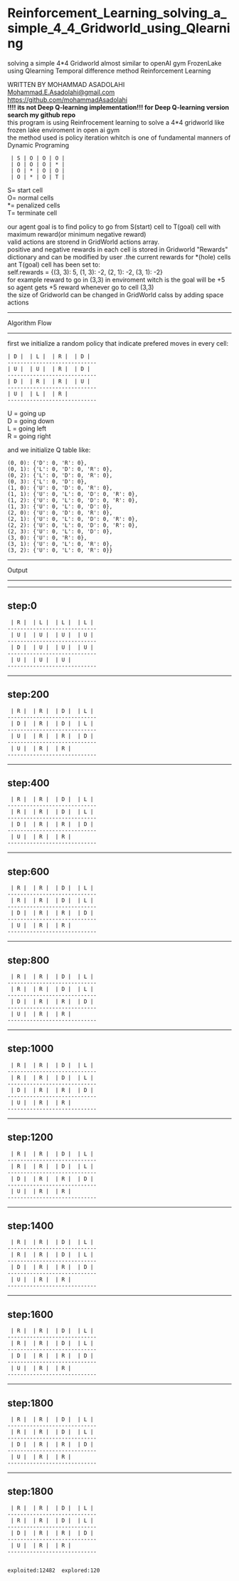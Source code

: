 # Reinforcement_Learning_solving_a_simple_4_4_Gridworld_using_Qlearning
solving a simple 4*4 Gridworld almost similar to openAI gym FrozenLake using Qlearning Temporal difference method Reinforcement Learning     

WRITTEN BY MOHAMMAD ASADOLAHI  
Mohammad.E.Asadolahi@gmail.com  
https://github.com/mohammadAsadolahi  
**!!!! its not Deep Q-learning implementation!!! for Deep Q-learning version search my github repo**   
this program is using Reinfrocement learning to solve a 4*4 gridworld like frozen lake enviroment in open ai gym  
the method used is policy iteration whitch is one of fundamental manners of Dynamic Programing  

     | S | O | O | O |  
     | O | O | O | * |  
     | O | * | O | O |  
     | O | * | O | T |  

  
  S= start cell  
  O= normal cells  
  *= penalized cells  
  T= terminate cell  
  
our agent goal is to find policy to go from S(start) cell to T(goal) cell with maximum reward(or minimum negative reward)  
valid actions are storend in GridWorld actions array.  
positive and negative rewards in each cell is stored in Gridworld  "Rewards" dictionary and can be modified by user .the current rewards for *(hole) cells ant T(goal) cell has been set to:  
self.rewards = {(3, 3): 5, (1, 3): -2, (2, 1): -2, (3, 1): -2}  
for example reward to go in (3,3) in enviroment witch is the goal will be +5 so agent gets +5 reward whenever go to cell (3,3)  
the size of Gridworld can be changed in GridWorld calss by adding space actions  
***************************
Algorithm Flow
***************************
  first we initialize a random policy that indicate prefered moves in every cell:  
  
    | D |  | L |  | R |  | D | 
    ----------------------------
    | U |  | U |  | R |  | D | 
    ----------------------------
    | D |  | R |  | R |  | U | 
    ----------------------------
    | U |  | L |  | R | 
    ----------------------------
 
U = going up  
D = going down  
L = going left  
R = going right  
  
and we initialize Q table like:  

    (0, 0): {'D': 0, 'R': 0},
    (0, 1): {'L': 0, 'D': 0, 'R': 0},
    (0, 2): {'L': 0, 'D': 0, 'R': 0},
    (0, 3): {'L': 0, 'D': 0},
    (1, 0): {'U': 0, 'D': 0, 'R': 0},
    (1, 1): {'U': 0, 'L': 0, 'D': 0, 'R': 0},
    (1, 2): {'U': 0, 'L': 0, 'D': 0, 'R': 0},
    (1, 3): {'U': 0, 'L': 0, 'D': 0},
    (2, 0): {'U': 0, 'D': 0, 'R': 0},
    (2, 1): {'U': 0, 'L': 0, 'D': 0, 'R': 0},
    (2, 2): {'U': 0, 'L': 0, 'D': 0, 'R': 0},
    (2, 3): {'U': 0, 'L': 0, 'D': 0},
    (3, 0): {'U': 0, 'R': 0},
    (3, 1): {'U': 0, 'L': 0, 'R': 0},
    (3, 2): {'U': 0, 'L': 0, 'R': 0}}
     
    
    
    
***************************
Output
***************************  
      
  --------------------------------  
  step:0  
  --------------------------------  
     | R |  | L |  | L |  | L |   
    ----------------------------  
     | U |  | U |  | U |  | U |   
    ----------------------------  
     | D |  | U |  | U |  | U |   
    ----------------------------  
     | U |  | U |  | U |   
    ----------------------------  
      
      
      
      
      
  --------------------------------  
  step:200  
  --------------------------------  
     | R |  | R |  | D |  | L |   
    ----------------------------  
     | D |  | R |  | D |  | L |   
    ----------------------------  
     | U |  | R |  | R |  | D |   
    ----------------------------  
     | U |  | R |  | R |   
    ----------------------------  
      
      
      
      
      
  --------------------------------  
  step:400  
  --------------------------------  
     | R |  | R |  | D |  | L |   
    ----------------------------  
     | R |  | R |  | D |  | L |   
    ----------------------------  
     | D |  | R |  | R |  | D |   
    ----------------------------  
     | U |  | R |  | R |   
    ----------------------------  
      
      
      
      
      
  --------------------------------  
  step:600  
  -------------------------------- 
     | R |  | R |  | D |  | L |   
    ----------------------------  
     | R |  | R |  | D |  | L |   
    ----------------------------  
     | D |  | R |  | R |  | D |   
    ----------------------------  
     | U |  | R |  | R |   
    ----------------------------  
      
      
      
      
      
  --------------------------------  
  step:800  
  -------------------------------- 
     | R |  | R |  | D |  | L |   
    ----------------------------  
     | R |  | R |  | D |  | L |   
    ----------------------------  
     | D |  | R |  | R |  | D |   
    ----------------------------  
     | U |  | R |  | R |   
    ----------------------------  
      
      
      
      
      
  --------------------------------  
  step:1000  
  -------------------------------- 
     | R |  | R |  | D |  | L |   
    ----------------------------  
     | R |  | R |  | D |  | L |   
    ----------------------------  
     | D |  | R |  | R |  | D |   
    ----------------------------  
     | U |  | R |  | R |   
    ----------------------------  
      
      
      
      
      
  --------------------------------  
  step:1200  
  -------------------------------- 
     | R |  | R |  | D |  | L |   
    ----------------------------  
     | R |  | R |  | D |  | L |   
    ----------------------------  
     | D |  | R |  | R |  | D |   
    ----------------------------  
     | U |  | R |  | R |   
    ----------------------------  
      
      
      
      
      
  --------------------------------  
  step:1400  
  -------------------------------- 
     | R |  | R |  | D |  | L |   
    ----------------------------  
     | R |  | R |  | D |  | L |   
    ----------------------------  
     | D |  | R |  | R |  | D |   
    ----------------------------  
     | U |  | R |  | R |   
    ----------------------------  
      
      
      
      
      
  --------------------------------  
  step:1600  
  -------------------------------- 
     | R |  | R |  | D |  | L |   
    ----------------------------  
     | R |  | R |  | D |  | L |   
    ----------------------------  
     | D |  | R |  | R |  | D |   
    ----------------------------  
     | U |  | R |  | R |   
    ----------------------------  
      
      
      
      
      
  --------------------------------  
  step:1800  
  -------------------------------- 
     | R |  | R |  | D |  | L |   
    ----------------------------  
     | R |  | R |  | D |  | L |   
    ----------------------------  
     | D |  | R |  | R |  | D |   
    ----------------------------  
     | U |  | R |  | R |   
    ----------------------------  
      
      
      
      
      
  --------------------------------  
  step:1800  
  -------------------------------- 
     | R |  | R |  | D |  | L |   
    ----------------------------  
     | R |  | R |  | D |  | L |   
    ----------------------------  
     | D |  | R |  | R |  | D |   
    ----------------------------  
     | U |  | R |  | R |   
    ----------------------------  
      
      
    exploited:12482  explored:120  
